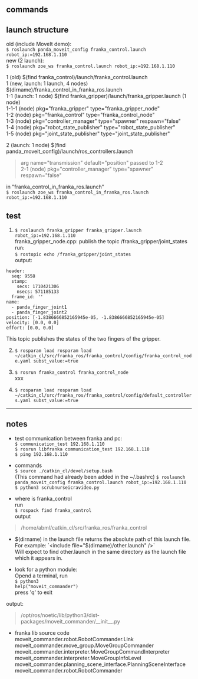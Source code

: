 ## commands  

## launch structure  
old (include MoveIt demo):  
`$ roslaunch panda_moveit_config franka_control.launch robot_ip:=192.168.1.110`  
new (2 launch):  
`$ roslaunch zoe_ws franka_control.launch robot_ip:=192.168.1.110`  
  
1 (old) $(find franka\_control)/launch/franka_control.launch  
1 (new, launch: 1 launch, 4 nodes) $(dirname)/franka\_control\_in\_franka_ros.launch  
1-1 (launch: 1 node) $(find franka\_gripper)/launch/franka_gripper.launch (1 node)   
1-1-1 (node) pkg="franka\_gripper" type="franka\_gripper_node"  
1-2 (node) pkg="franka\_control" type="franka\_control_node"  
1-3 (node) pkg="controller_manager" type="spawner" respawn="false"  
1-4 (node) pkg="robot\_state\_publisher" type="robot\_state_publisher"  
1-5 (node) pkg="joint\_state\_publisher" type="joint\_state_publisher"   

2 (launch: 1 node) $(find panda\_moveit\_config)/launch/ros_controllers.launch  
>arg name="transmission" default="position" passed to 1-2  
2-1 (node) pkg="controller_manager" type="spawner" respawn="false"  


in "franka_control_in_franka_ros.launch"  
`$ roslaunch zoe_ws franka_control_in_franka_ros.launch robot_ip:=192.168.1.110`  


## test  
1. `$ roslaunch franka_gripper franka_gripper.launch robot_ip:=192.168.1.110`    
franka\_gripper\_node.cpp: publish the topic /franka_gripper/joint_states  
run:  
`$ rostopic echo /franka_gripper/joint_states`  
output:  
```
header: 
  seq: 9558
  stamp: 
    secs: 1710421306
    nsecs: 571185133
  frame_id: ''
name: 
  - panda_finger_joint1
  - panda_finger_joint2
position: [-1.8386666852165945e-05, -1.8386666852165945e-05]
velocity: [0.0, 0.0]
effort: [0.0, 0.0]
```
This topic publishes the states of the two fingers of the gripper.  
 
2. `$ rosparam load rosparam load ~/catkin_cl/src/franka_ros/franka_control/config/franka_control_node.yaml subst_value:=true`   

3. `$ rosrun franka_control franka_control_node`  
xxx   


4. `$ rosparam load rosparam load ~/catkin_cl/src/franka_ros/franka_control/config/default_controllers.yaml subst_value:=true`  



----------------------------------------
## notes  
* test communication between franka and pc:  
`$ communication_test 192.168.1.110`  
`$ rosrun libfranka communication_test 192.168.1.110`    
`$ ping 192.168.1.110`  


* commands  
`$ source ./catkin_cl/devel/setup.bash`  
(This command had already been added in the ~/.bashrc)
`$ roslaunch panda_moveit_config franka_control.launch robot_ip:=192.168.1.110`  
`$ python3 scrubnurseicravideo.py`  


* where is franka_control  
run  
`$ rospack find franka_control`  
output  
>/home/abml/catkin_cl/src/franka_ros/franka_control  
 

* $(dirname) in the launch file returns the absolute path of this launch file.  
For example:  
`<include file="$(dirname)/other.launch" />`  
Will expect to find other.launch in the same directory as the launch file which it appears in.  


* look for a python module:  
Opend a terminal, run   
`$ python3`   
`help("moveit_commander")`  
press 'q' to exit  

output:  
>/opt/ros/noetic/lib/python3/dist-packages/moveit_commander/\_\_init\_\_.py  



* franka lib source code   
moveit_commander.robot.RobotCommander.Link	 
moveit_commander.move_group.MoveGroupCommander	 
moveit_commander.interpreter.MoveGroupCommandInterpreter	
moveit_commander.interpreter.MoveGroupInfoLevel	 
moveit_commander.planning_scene_interface.PlanningSceneInterface	
moveit_commander.robot.RobotCommander	 






